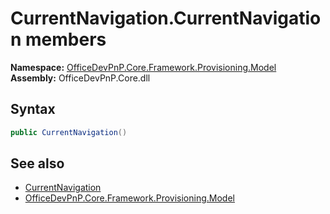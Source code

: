 # CurrentNavigation.CurrentNavigation members 
  

**Namespace:** [OfficeDevPnP.Core.Framework.Provisioning.Model](OfficeDevPnP.Core.Framework.Provisioning.Model.md)  
**Assembly:** OfficeDevPnP.Core.dll  
## Syntax
```C#
public CurrentNavigation()
```
## See also
- [CurrentNavigation](OfficeDevPnP.Core.Framework.Provisioning.Model.CurrentNavigation.md)
- [OfficeDevPnP.Core.Framework.Provisioning.Model](OfficeDevPnP.Core.Framework.Provisioning.Model.md)
